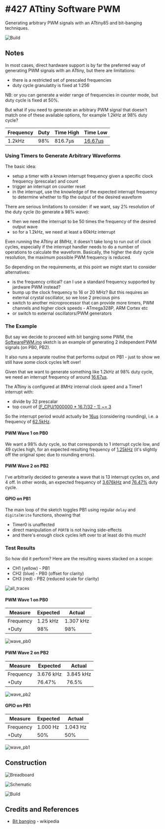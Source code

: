 # #427 ATtiny Software PWM

Generating arbitrary PWM signals with an ATtiny85 and bit-banging techniques.

![Build](./assets/SoftwarePWM_build.jpg?raw=true)

## Notes

In most cases, direct hardware support is by far the preferred way of generating PWM signals with an ATtiny, but
there are limitations:

* there is a restricted set of prescaled frequencies
* duty cycle granulatity is fixed at 1:256

NB: or you can generate a wider range of frequencies in counter mode, but duty cycle is fixed at 50%.

But what if you need to generate an arbitrary PWM signal that doesn't match one of these available options,
for example 1.2kHz at 98% duty cycle?

| Frequency | Duty | Time High | Time Low |
|-----------|------|-----------|----------|
| 1.2kHz    | 98%  |   816.7µs | [16.67µs](https://www.wolframalpha.com/input/?i=1%2F1.2kHz*0.02) |


### Using Timers to Generate Arbitrary Waveforms

The basic idea:

* setup a timer with a known interrupt frequency given a specific clock frequency (prescalar) and count
* trigger an interrupt on counter reset
* in the interrupt, use the knowledge of the expected interrupt frequency to determine whether to flip the output of the desired waveform

There are serious limitations to consider: if we want, say 2% resolution of the duty cycle (to generate a 98% wave):

* then we need the interrupt to be 50 times the frequency of the desired output wave
* so for a 1.2kHz, we need at least a 60kHz interrupt

Even running the ATtiny at 8MHz, it doesn't take long to run out of clock cycles, especially if the interrupt handler needs to do a number of operations to calculate the waveform.
Basically, the higher the duty cycle resolution, the maximum possible PWM frequency is reduced.

So depending on the requirements, at this point we might start to consider alternatives:

* is the frequency critical? can I use a standard frequency supported by jardware PWM instead?
* bump up the clock frequency to 16 or 20 MHz? But this requires an external crystal oscillator, so we lose 2 precious pins
* switch to another microprocessor that can provide more timers, PWM channels and higher clock speeds - ATmega328P, ARM Cortex etc
* or switch to external oscillators/PWM generators

### The Example

But say we decide to proceed with bit banging some PWM,
the [SoftwarePWM.ino](./SoftwarePWM.ino) sketch is an example of generating 2 independent PWM signals (on PB0, PB2).

It also runs a separate routine that performs output on PB1 - just to show we still have some clock cycles left over!

Given that we want to generate something like 1.2kHz at 98% duty cycle, we need an interrupt frequency of around
[16.67µs](https://www.wolframalpha.com/input/?i=1%2F1.2kHz*0.02).

The ATtiny is configured at 8MHz internal clock speed and a Timer1 interrupt with:

* divide by 32 prescalar
* top count of [(F_CPU/1000000 * 16.7/32 - 1) ~= 3](https://www.wolframalpha.com/input/?i=8MHz+*+16.7%C2%B5s+%2F+32+-+1)

So the interrupt period would actually be [16µs](https://www.wolframalpha.com/input/?i=1%2F(8MHz%2F32)+*+4) (considering rounding),
i.e. a frequency of [62.5kHz](https://www.wolframalpha.com/input/?i=1%2F(16%C2%B5s)).


#### PWM Wave 1 on PB0

We want a 98% duty cycle, so that corresponds to 1 interrupt cycle low, and 49 cycles high,
for an expected resulting frequency of [1.25kHz](https://www.wolframalpha.com/input/?i=62.5kHz+%2F+50)
(it's slightly off the original spec due to rounding errors).


#### PWM Wave 2 on PB2

I've arbitrarily decided to generate a wave that is 13 interrupt cycles on, and 4 off.
In other words, an expected frequency of
[3.676kHz](https://www.wolframalpha.com/input/?i=62.5kHz+%2F+(13+%2B+4))
and [76.47%](https://www.wolframalpha.com/input/?i=13+%2F+(13+%2B+4)) duty cycle.


#### GPIO on PB1

The main loop of the sketch toggles PB1 using regular `delay` and `digitalWrite` functions,
showing that

* Timer0 is unaffected
* direct manipulation of `PORTB` is not having side-effects
* and there's enough clock cycles left over to at least do this much!


### Test Results

So how did it perform? Here are the resulting waves stacked on a scope:

* CH1 (yellow) - PB1
* CH2 (blue) - PB0 (offset for clarity)
* CH3 (red) - PB2 (reduced scale for clarity)

![all_traces](./assets/all_traces.gif?raw=true)


#### PWM Wave 1 on PB0

| Measure   | Expected | Actual    |
|-----------|----------|-----------|
| Frequency | 1.25 kHz | 1.307 kHz |
| +Duty     | 98%      | 98%       |

![wave_pb0](./assets/wave_pb0.gif?raw=true)


#### PWM Wave 2 on PB2

| Measure   | Expected | Actual    |
|-----------|----------|-----------|
| Frequency | 3.676 kHz| 3.845 kHz |
| +Duty     | 76.47%   | 76.5%     |


![wave_pb2](./assets/wave_pb2.gif?raw=true)


#### GPIO on PB1

| Measure   | Expected | Actual    |
|-----------|----------|-----------|
| Frequency | 1.000 Hz | 1.043 Hz  |
| +Duty     | 50%      | 50%       |

![wave_pb1](./assets/wave_pb1.gif?raw=true)


## Construction

![Breadboard](./assets/SoftwarePWM_bb.jpg?raw=true)

![Schematic](./assets/SoftwarePWM_schematic.jpg?raw=true)

![Build](./assets/SoftwarePWM_build.jpg?raw=true)

## Credits and References

* [Bit banging](https://en.wikipedia.org/wiki/Bit_banging) - wikipedia
